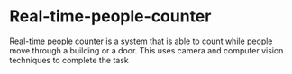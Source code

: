# Real-time-people-counter
Real-time people counter is a system that is able to count while people move through a building or a door. This uses camera and computer vision techniques to complete the task
